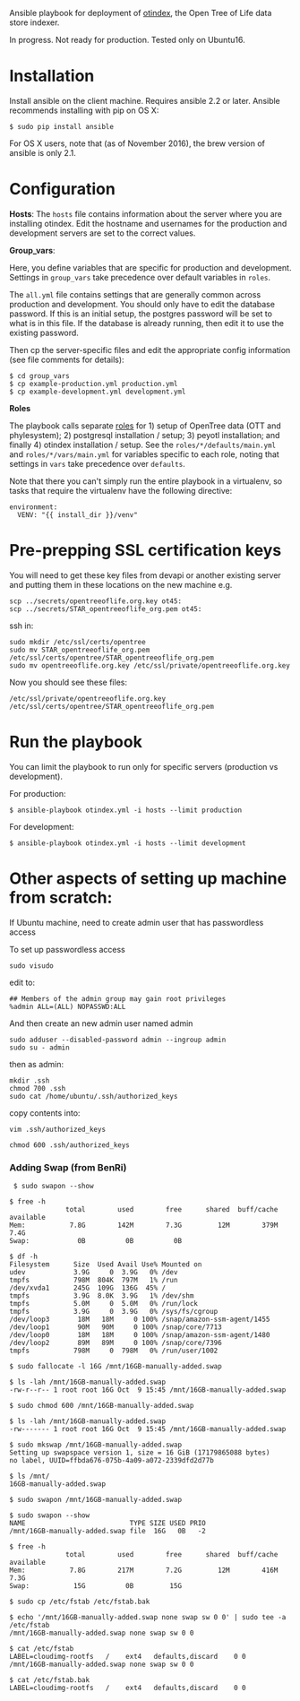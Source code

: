 Ansible playbook for deployment of
[otindex](https://github.com/OpenTreeOfLife/otindex), the Open Tree of Life
data store indexer.

In progress. Not ready for production. Tested only on Ubuntu16.

# Installation

Install ansible on the client machine. Requires ansible 2.2 or later. Ansible recommends installing with pip on OS X:

    $ sudo pip install ansible

For OS X users, note that (as of November 2016), the brew version of ansible is only 2.1.

# Configuration

**Hosts**: The `hosts` file contains information about the server where
you are installing otindex. Edit the hostname and usernames for the
production and development servers are set to the correct values.

**Group_vars**:

Here, you define variables that are specific for production and development.
Settings in `group_vars` take precedence over default variables in `roles`.

The `all.yml` file contains settings that are generally common across production
and development. You should only have to edit the database password. If this is
an initial setup, the postgres password will be set to what is in this file. If
the database is already running, then edit it to use the existing password.  

Then cp the server-specific files and edit the appropriate config information
(see file comments for details):

    $ cd group_vars
    $ cp example-production.yml production.yml
    $ cp example-development.yml development.yml

**Roles**

The playbook calls separate [roles](http://docs.ansible.com/ansible/playbooks_roles.html#roles)
for 1) setup of OpenTree data (OTT and phylesystem); 2) postgresql
installation / setup; 3) peyotl installation; and finally 4) otindex
installation / setup. See the `roles/*/defaults/main.yml` and
`roles/*/vars/main.yml` for variables specific to each role, noting that
settings in `vars` take precedence over `defaults`.

Note that there you can't simply run the entire playbook in a virtualenv, so
tasks that require the virtualenv have the following directive:

```
environment:
  VENV: "{{ install_dir }}/venv"
```

# Pre-prepping SSL certification keys

You will need to get these key files from devapi or another existing server and putting them in these locations on the new machine
e.g.

    scp ../secrets/opentreeoflife.org.key ot45:
    scp ../secrets/STAR_opentreeoflife_org.pem ot45:

ssh in:

    sudo mkdir /etc/ssl/certs/opentree
    sudo mv STAR_opentreeoflife_org.pem /etc/ssl/certs/opentree/STAR_opentreeoflife_org.pem
    sudo mv opentreeoflife.org.key /etc/ssl/private/opentreeoflife.org.key

Now you should see these files:

    /etc/ssl/private/opentreeoflife.org.key
    /etc/ssl/certs/opentree/STAR_opentreeoflife_org.pem



# Run the playbook
You can limit the playbook to run only for specific servers (production vs
development).

For production:

    $ ansible-playbook otindex.yml -i hosts --limit production

For development:

    $ ansible-playbook otindex.yml -i hosts --limit development




# Other aspects of setting up machine from scratch:

If Ubuntu machine, need to create admin user that has passwordless access

To set up passwordless access

    sudo visudo  

edit to:  

    ## Members of the admin group may gain root privileges  
    %admin ALL=(ALL) NOPASSWD:ALL  

And then create an new admin user named admin

    sudo adduser --disabled-password admin --ingroup admin
    sudo su - admin

then as admin:

    mkdir .ssh
    chmod 700 .ssh
    sudo cat /home/ubuntu/.ssh/authorized_keys 

copy contents into:

    vim .ssh/authorized_keys
    
    chmod 600 .ssh/authorized_keys
 

 ### Adding Swap (from BenRi)
```
 $ sudo swapon --show

$ free -h
              total        used        free      shared  buff/cache   available
Mem:           7.8G        142M        7.3G         12M        379M        7.4G
Swap:            0B          0B          0B

$ df -h
Filesystem      Size  Used Avail Use% Mounted on
udev            3.9G     0  3.9G   0% /dev
tmpfs           798M  804K  797M   1% /run
/dev/xvda1      245G  109G  136G  45% /
tmpfs           3.9G  8.0K  3.9G   1% /dev/shm
tmpfs           5.0M     0  5.0M   0% /run/lock
tmpfs           3.9G     0  3.9G   0% /sys/fs/cgroup
/dev/loop3       18M   18M     0 100% /snap/amazon-ssm-agent/1455
/dev/loop1       90M   90M     0 100% /snap/core/7713
/dev/loop0       18M   18M     0 100% /snap/amazon-ssm-agent/1480
/dev/loop2       89M   89M     0 100% /snap/core/7396
tmpfs           798M     0  798M   0% /run/user/1002

$ sudo fallocate -l 16G /mnt/16GB-manually-added.swap

$ ls -lah /mnt/16GB-manually-added.swap 
-rw-r--r-- 1 root root 16G Oct  9 15:45 /mnt/16GB-manually-added.swap

$ sudo chmod 600 /mnt/16GB-manually-added.swap

$ ls -lah /mnt/16GB-manually-added.swap 
-rw------- 1 root root 16G Oct  9 15:45 /mnt/16GB-manually-added.swap

$ sudo mkswap /mnt/16GB-manually-added.swap 
Setting up swapspace version 1, size = 16 GiB (17179865088 bytes)
no label, UUID=ffbda676-075b-4a09-a072-2339dfd2d77b

$ ls /mnt/
16GB-manually-added.swap

$ sudo swapon /mnt/16GB-manually-added.swap

$ sudo swapon --show
NAME                          TYPE SIZE USED PRIO
/mnt/16GB-manually-added.swap file  16G   0B   -2

$ free -h
              total        used        free      shared  buff/cache   available
Mem:           7.8G        217M        7.2G         12M        416M        7.3G
Swap:           15G          0B         15G

$ sudo cp /etc/fstab /etc/fstab.bak

$ echo '/mnt/16GB-manually-added.swap none swap sw 0 0' | sudo tee -a /etc/fstab
/mnt/16GB-manually-added.swap none swap sw 0 0

$ cat /etc/fstab
LABEL=cloudimg-rootfs   /    ext4   defaults,discard    0 0
/mnt/16GB-manually-added.swap none swap sw 0 0

$ cat /etc/fstab.bak 
LABEL=cloudimg-rootfs   /    ext4   defaults,discard    0 0

```
